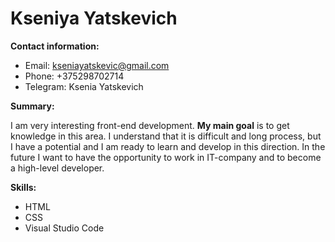 # Kseniya Yatskevich

**Contact information:**
* Email: kseniayatskevic@gmail.com
* Phone: +375298702714
* Telegram: Ksenia Yatskevich

**Summary:**

I am very interesting front-end development. **My main goal** is to get knowledge in this area. I understand that it is difficult and long process, but I have a potential and I am ready to learn and develop in this direction.  In the future I  want to have the opportunity to work in IT-company and  to become a high-level developer.

**Skills:**

* HTML
* CSS
* Visual Studio Code
